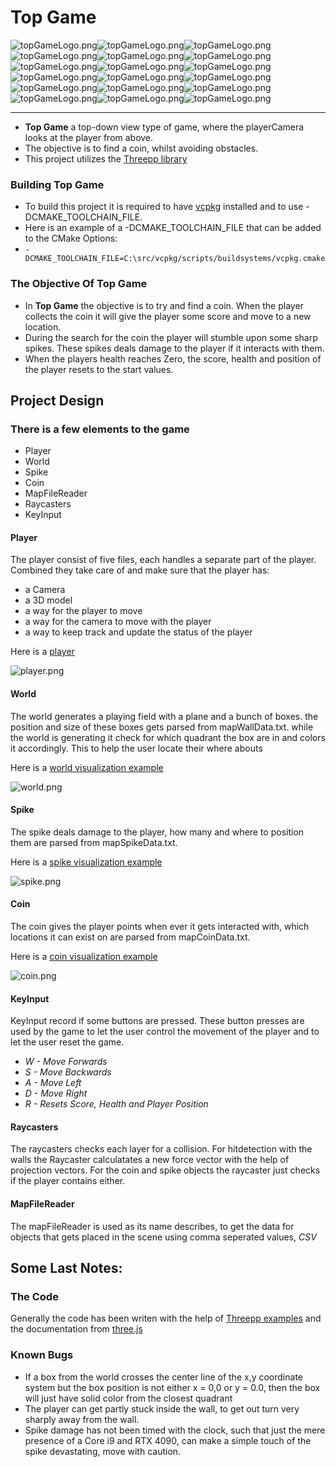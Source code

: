 # Top Game 
![topGameLogo.png](data%2FtopGameLogo.png)![topGameLogo.png](data%2FtopGameLogo.png)![topGameLogo.png](data%2FtopGameLogo.png)![topGameLogo.png](data%2FtopGameLogo.png)![topGameLogo.png](data%2FtopGameLogo.png)![topGameLogo.png](data%2FtopGameLogo.png)![topGameLogo.png](data%2FtopGameLogo.png)![topGameLogo.png](data%2FtopGameLogo.png)![topGameLogo.png](data%2FtopGameLogo.png)![topGameLogo.png](data%2FtopGameLogo.png)![topGameLogo.png](data%2FtopGameLogo.png)![topGameLogo.png](data%2FtopGameLogo.png)![topGameLogo.png](data%2FtopGameLogo.png)![topGameLogo.png](data%2FtopGameLogo.png)![topGameLogo.png](data%2FtopGameLogo.png)![topGameLogo.png](data%2FtopGameLogo.png)![topGameLogo.png](data%2FtopGameLogo.png)![topGameLogo.png](data%2FtopGameLogo.png)
___
- **Top Game** a top-down view type of game, where the playerCamera looks at the player from above. 
- The objective is to find a coin, whilst avoiding obstacles.
- This project utilizes the [Threepp library](https://github.com/markaren/threepp)

### Building Top Game
- To build this project it is required to have [vcpkg](https://vcpkg.io/en/getting-started.html) installed and to use -DCMAKE_TOOLCHAIN_FILE.
- Here is an example of a -DCMAKE_TOOLCHAIN_FILE that can be added to the CMake Options: 
- `-DCMAKE_TOOLCHAIN_FILE=C:\src/vcpkg/scripts/buildsystems/vcpkg.cmake`

### The Objective Of Top Game
- In **Top Game** the objective is to try and find a coin. When the player collects the coin it will give the player some score and move to a new location.
- During the search for the coin the player will stumble upon some sharp spikes. These spikes deals damage to the player if it interacts with them.
- When the players health reaches Zero, the score, health and position of the player resets to the start values.

## Project Design
 
### There is a few elements to the game
 - Player
 - World
 - Spike
 - Coin
 - MapFileReader
 - Raycasters
 - KeyInput

#### Player
 The player consist of five files, each handles a separate part of the player. 
 Combined they take care of and make sure that the player has:
 - a Camera
 - a 3D model
 - a way for the player to move
 - a way for the camera to move with the player
 - a way to keep track and update the status of the player

Here is a [player](examples/playerModelExample.cpp)

![player.png](doc%2Fplayer.png)

#### World
 The world generates a playing field with a plane and a bunch of boxes. the position and size of these boxes gets parsed from mapWallData.txt. 
 while the world is generating it check for which quadrant the box are in and colors it accordingly. This to help the user locate their where abouts

Here is a [world visualization example](examples/worldVisualizerExample.cpp)

![world.png](doc%2Fworld.png)

#### Spike
 The spike deals damage to the player, how many and where to position them are parsed from mapSpikeData.txt.

Here is a [spike visualization example](examples/spikeVisualizerExample.cpp)

![spike.png](doc%2Fspike.png)

#### Coin
The coin gives the player points when ever it gets interacted with, which locations it can exist on are parsed from mapCoinData.txt.

Here is a [coin visualization example](examples/coinVisualizerExample.cpp)

![coin.png](doc%2Fcoin.png)

#### KeyInput 
 KeyInput record if some buttons are pressed. 
 These button presses are used by the game to let the user control the movement of the player and to let the user reset the game. 
-  *W - Move Forwards*
-  *S - Move Backwards*
-  *A - Move Left*
-  *D - Move Right*
-  *R - Resets Score, Health and Player Position*

#### Raycasters
 The raycasters checks each layer for a collision. For hitdetection with the walls the Raycaster calculatates a new force vector with the help of projection vectors. 
 For the coin and spike objects the raycaster just checks if the player contains either.

#### MapFileReader
 The mapFileReader is used as its name describes, to get the data for objects that gets placed in the scene using comma seperated values, *CSV*

## Some Last Notes:

### The Code
 Generally the code has been writen with the help of [Threepp examples](https://github.com/markaren/threepp/tree/master/examples) and the documentation from [three.js](https://threejs.org/)

### Known Bugs
 - If a box from the world crosses the center line of the x,y coordinate system but the box position is not either x = 0,0 or y = 0.0, then the box will just have solid color from the closest quadrant
 - The player can get partly stuck inside the wall, to get out turn very sharply away from the wall.
 - Spike damage has not been timed with the clock, such that just the mere presence of a Core i9 and RTX 4090, can make a simple touch of the spike devastating, move with caution.


